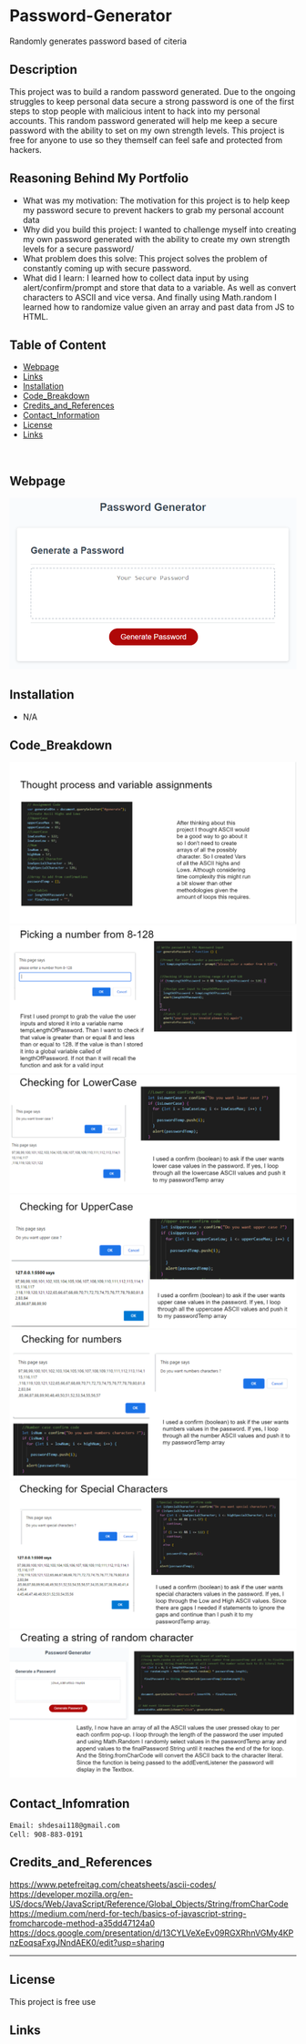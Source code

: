 # Password-Generator
Randomly generates password based of citeria

## Description
This project was to build a random password generated. Due to the ongoing struggles to keep personal data secure a strong password is one of the first steps to stop people with malicious intent to hack into my personal accounts. This random password generated will help me keep a secure password with the ability to set on my own strength levels. This project is free for anyone to use so they themself can feel safe and protected from hackers.

## Reasoning Behind My Portfolio

* What was my motivation: The motivation for this project is to help keep my password secure to prevent hackers to grab my personal account data
* Why did you build this project: I wanted to challenge myself into creating my own password generated with the ability to create my own strength levels for a secure password/
* What problem does this solve: This project solves the problem of constantly coming up with secure password.
* What did I learn:  I learned how to collect data input by using alert/confirm/prompt and store that data to a variable. As well as convert characters to ASCII and vice versa.  And finally using Math.random I learned how to randomize value given an array and past data from JS to HTML.


## Table of Content
- [Webpage](#webpage)
- [Links](#links)
- [Installation](#installation)
- [Code_Breakdown](#code_breakdown)
- [Credits_and_References](#credits_and_references)
- [Contact_Information](#contact_infomration)
- [License](#license)
- [Links](#links)

<br/>

## Webpage
![](/Assets/03-javascript-homework-demo.png)



## Installation

* N/A
 

## Code_Breakdown

![](Assets/img1.PNG)
![](Assets/img2.PNG)
![](Assets/img3.PNG)
![](Assets/img4.PNG)
![](Assets/img5.PNG)
![](Assets/img6.PNG)
![](Assets/img7.PNG)


## Contact_Infomration

```
Email: shdesai118@gmail.com
Cell: 908-883-0191
```

## Credits_and_References
https://www.petefreitag.com/cheatsheets/ascii-codes/
https://developer.mozilla.org/en-US/docs/Web/JavaScript/Reference/Global_Objects/String/fromCharCode
https://medium.com/nerd-for-tech/basics-of-javascript-string-fromcharcode-method-a35dd47124a0
https://docs.google.com/presentation/d/13CYLVeXeEv09RGXRhnVGMy4KPnzEoqsaFxgJNndAEK0/edit?usp=sharing

--- 

## License

This project is free use

## Links
